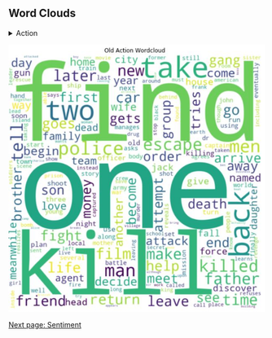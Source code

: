 
## Word Clouds


<details>
  <summary>
    Action
  </summary>

  <br>

  ![Old Action Word Cloud](images/wordclouds/OldActionWC.jpg)

</details>


![Old Action Word Cloud](images/wordclouds/OldActionWC.jpg)



[New Action Word Cloud]: images/wordclouds/NewActionWC.jpg



[Next page: Sentiment](sentiment.md)
